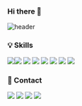 ### Hi there 👋
![header](https://capsule-render.vercel.app/api?type=wave&color=auto&height=300&section=header&text=HI,%20I%20AM%20YENNY&fontSize=90&fontAlignY=30&desc=I'm%20developer%20dedicated%20to%20creating%20services%20that%20make%20the%20world%20a%20better%20plcae&descAlign=50&descAlignY=49&descSize=15)



### 💡 Skills
<img src="https://img.shields.io/badge/Python-14354C?style=for-the-badge&logo=python&logoColor=white"><img src="https://img.shields.io/badge/C%2B%2B-00599C?style=for-the-badge&logo=c%2B%2B&logoColor=white"> <img src="https://img.shields.io/badge/Java-ED8B00?style=for-the-badge&logo=openjdk&logoColor=white"> <img src="https://img.shields.io/badge/Spring-6DB33F?style=for-the-badge&logo=spring&logoColor=white"> <img src="https://img.shields.io/badge/MySQL-005C84?style=for-the-badge&logo=mysql&logoColor=white"> <img src="https://img.shields.io/badge/Amazon_AWS-FF9900?style=for-the-badge&logo=amazonaws&logoColor=white"> <img src="https://img.shields.io/badge/docker-%230db7ed.svg?style=for-the-badge&logo=docker&logoColor=white"> <img src="https://img.shields.io/badge/GitHub-100000?style=for-the-badge&logo=github&logoColor=white">


### 💌 Contact
<a href="https://reminiscent-pangolin-0de.notion.site/Yerim-Hong-78eeabd69d3a40f1a22866de7efc74dc?pvs=4" target="_blank"><img src="https://img.shields.io/badge/Portfolio-282828?style=for-the-badge&logo=Notion&logoColor=white"/></a>
<a href="https://www.linkedin.com/in/yenny-hong/" target="_blank"><img src="https://img.shields.io/badge/LinkedIn-0077B5?style=for-the-badge&logo=linkedin&logoColor=white"/></a>
<a href="https://www.instagram.com/yen._.ny/" target="_blank"><img src="https://img.shields.io/badge/Instagram-E4405F?style=for-the-badge&logo=instagram&logoColor=white"/></a>
<a href="mailto:onlyennys@gmail.com" target="_blank"><img src="https://img.shields.io/badge/onlyennys@gmail.com-D14836?style=for-the-badge&logo=Gmail&logoColor=white"/></a>
<!--
**hongyeee/hongyeee** is a ✨ _special_ ✨ repository because its `README.md` (this file) appears on your GitHub profile.

Here are some ideas to get you started:

- 🔭 I’m currently working on ...
- 🌱 I’m currently learning ...
- 👯 I’m looking to collaborate on ...
- 🤔 I’m looking for help with ...
- 💬 Ask me about ...
- 📫 How to reach me: ...
- 😄 Pronouns: ...
- ⚡ Fun fact: ...
-->
